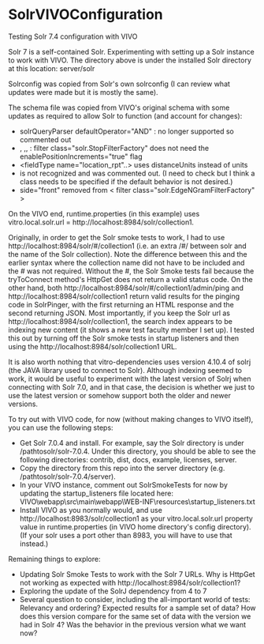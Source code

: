 # SolrVIVOConfiguration
Testing Solr 7.4 configuration with VIVO 

Solr 7 is a self-contained Solr.  Experimenting with setting up a Solr instance to work with VIVO.
The directory above is under the installed Solr directory at this location:
server/solr

Solrconfig was copied from Solr's own solrconfig (I can review what updates were made but it is mostly the same). 

The schema file was copied from VIVO's original schema with some updates as required to allow Solr to function (and account for changes):
- solrQueryParser defaultOperator="AND" : no longer supported so commented out
- <fieldType name="text_unstemmed" class="solr.TextField" positionIncrementGap="100">, <fieldType name="textgen" class="solr.TextField" positionIncrementGap="100">,<fieldType name="lowercase" class="solr.TextField" positionIncrementGap="100">, <fieldtype name="edgengram_stemmed"  class="solr.TextField">: filter class="solr.StopFilterFactory" does not need the enablePositionIncrements="true" flag 
- <fieldType name="location_rpt"..> uses distanceUnits instead of units
- <similarity class="org.apache.lucene.search.similarities.DefaultSimilarity"> is not recognized and was commented out. (I need to check but I think a class needs to be specified if the default behavior is not desired.)
- side="front" removed from  < filter class="solr.EdgeNGramFilterFactory" >
 
 
On the VIVO end, runtime.properties (in this example) uses vitro.local.solr.url = http://localhost:8984/solr/collection1.

Originally, in order to get the Solr smoke tests to work, I had to use http://localhost:8984/solr/#/collection1 (i.e. an extra /#/ between solr and the name of the Solr collection). Note the difference between this and the earlier syntax where the collection name did not have to be included and the # was not required.  Without the #, the Solr Smoke tests fail because the tryToConnect method's HttpGet does not return a valid status code.  On the other hand, both http://localhost:8984/solr/#/collection1/admin/ping and  http://localhost:8984/solr/collection1 return valid results for the pinging code in SolrPinger, with the first returning an HTML response and the second returning JSON. Most importantly, if you keep the Solr url as http://localhost:8984/solr/collection1, the search index appears to be indexing new content (it shows a new test faculty member I set up).  I tested this out by turning off the Solr smoke tests in startup listeners and then using the http://localhost:8984/solr/collection1 URL.  

It is also worth nothing that vitro-dependencies uses version 4.10.4 of solrj (the JAVA library used to connect to Solr).  Although indexing seemed to work, it would be useful to experiment with the latest version of Solrj when connecting with Solr 7.0, and in that case, the decision is whether we just to use the latest version or somehow support both the older and newer versions.


To try out with VIVO code, for now (without making changes to VIVO itself), you can use the following steps:

- Get Solr 7.0.4 and install.  For example, say the Solr directory is under /pathtosolr/solr-7.0.4.  Under this directory, you should be able to see the following directories: contrib, dist, docs, example, licenses, server. 
- Copy the directory from this repo into the server directory (e.g. /pathtosolr/solr-7.0.4/server).
- In your VIVO instance, comment out SolrSmokeTests for now by updating the startup_listeners file located here: VIVO\webapp\src\main\webapp\WEB-INF\resources\startup_listeners.txt
- Install VIVO as you normally would, and use http://localhost:8983/solr/collection1 as your vitro.local.solr.url property value in runtime.properties (in VIVO home directory's config directory).  (If your solr uses a port other than 8983, you will have to use that instead.)

Remaining things to explore:
- Updating Solr Smoke Tests to work with the Solr 7 URLs.  Why is HttpGet not working as expected with http://localhost:8984/solr/collection1?
- Exploring the update of the SolrJ dependency from 4 to 7
- Several question to consider, including the all-important world of tests:  Relevancy and ordering? Expected results for a sample set of data?  How does this version compare for the same set of data with the version we had in Solr 4?  Was the behavior in the previous version what we want now?